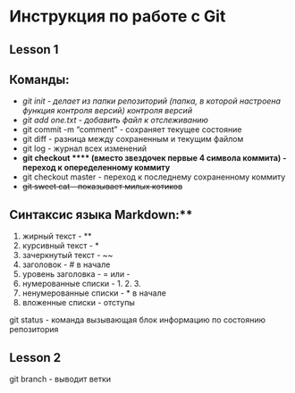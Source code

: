 # Инструкция по работе с Git

## Lesson 1

## Команды:

* *git init - делает из папки репозиторий (папка, в которой настроена функция контроля версий) контроля версий*
* *git add one.txt - добавить файл к отслеживанию*
* git commit -m “comment” - сохраняет текущее состояние
* git diff - разница между сохраненным и текущим файлом
* git log - журнал всех изменений
* **git checkout **** (вместо звездочек первые 4 символа коммита) - переход к опеределенному коммиту**
* git checkout master - переход к последнему сохраненному коммиту
* ~~git sweet cat - показывает милых котиков~~


## Синтаксис языка Markdown:**
1. жирный текст - **
2. курсивный текст - *
3. зачеркнутый текст - ~~
4. заголовок - # в начале
5. уровень заголовка - = или -
6. нумерованные списки - 1. 2. 3.
7. ненумерованные списки - * в начале
8. вложенные списки - отступы

git status - команда вызывающая блок информацию по состоянию репозитория

## Lesson 2

git branch - выводит ветки

